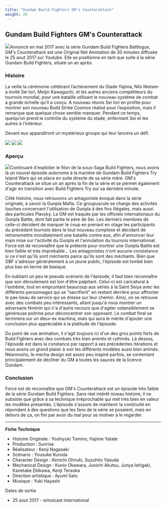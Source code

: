 ```yaml
---
title: "Gundam Build Fighters GM's Counterattack"
weight: 20
---
```


Gundam Build Fighters GM's Counterattack
----------------------------------------


![](/images/stories/saga/gundambfgmc/index.png)Annoncé en mai 2017 avec la série Gundam Build Fighters Battlogue, GM's Counterattack est une Original Net Animation de 30 minutes diffusée le 25 aout 2017 sur Youtube. Elle se positionne en tant que suite à la série Gundam Build Fighters, située un an après. 


### Histoire


La veille la cérémonie célébrant l’achèvement du Stade Yajima, Nils Nielsen a invité Sei Iori, Meijin Kawaguchi, et les autres anciens compétiteurs du tournois mondial, pour une bataille utilisant le nouveau système de combat à grande échelle qu’il a conçu. A nouveau réunis Sei Iori en profite pour montrer son nouveau Build Strike Cosmos réalisé pour l’exposition, mais il remarque que quelque chose semble manquer. Pendant ce temps, quelqu’un prend le contrôle du système du stade, enfermant Sei et les autres à l’intérieur.


Devant eux apparaîtront un mystérieux groupe qui leur lancera un défi.


![](/images/stories/saga/gundambfgmc/episodes/01-1.jpg) ![](/images/stories/saga/gundambfgmc/episodes/01-2.jpg) ![](/images/stories/saga/gundambfgmc/episodes/01-3.jpg)


### Aperçu


![](/images/stories/saga/gundambfgmc/gbf-gm-counterattack2.jpg)Continuant d'exploiter le filon de la sous-Saga Build Fighters, nous avons là un nouvel épisode autonome à la manière de Gundam Build Fighters Try Island Wars qui se place en suite directe de sa série mère. GM's Counterattack se situe un an après la fin de la série et se permet également d'agir en transition avec Build Fighters Try sur sa dernière minute. 


Côté histoire, nous retrouvons un antagoniste évoqué dans la série originale, à savoir la Gunpla Mafia. Ce groupuscule se charge des activités louches concernant l'utilisation de Gunpla à des fins illégales, mais aussi des particules Plavsky. La GM est traquée par les officiels internationaux du Gunpla Battle, dont fait partie le père de Sei. Les derniers membres de celle-ci décident de marquer le coup en prenant en otage les participants du précédent tournois dans le tout nouveau complexe et décidant de retransmettre mondialement une bataille contre eux, afin d'annoncer leur main mise sur l'activité du Gunpla et l'annulation du tournois international.   
Force est de reconnaître que le prétexte pour montrer une Gunpla Battle est bien faible et très improbable... Les antagonistes n'ont aucune consistance si ce n'est qu'ils sont méchants parce qu'ils sont des méchants. Bien que GBF s'adresse généralement à un jeune public, l'épisode est tombé bien plus bas en terme de basique. 


En oubliant un peu le pseudo scénario de l'épisode, il faut bien reconnaître que son déroulement est loin d'être palpitant. Celui-ci est caricatural à l'extrême, tout en empruntant beaucoup aux séries à la Saint Seiya avec les différents personnages qui se "sacrifient" en restant derrière pour affronter le pas-beau de service qui se dresse sur leur chemin. Ainsi, on se retrouve avec des combats peu intéressants, allant jusqu'à nous montrer un adversaire féminin qui n'a d'autre recours que d'agiter ostensiblement sa généreuse poitrine pour déconcentrer son opposant. Le combat final se terminera sur un deux-ex machina, mais qui aura le mérite d'ajouter une conclusion plus appréciable à la platitude de l'épisode. 


Du point de vue animation, il s'agit toujours ici d'un des gros points forts de Build Fighters avec des combats très bien animés et rythmés. Là dessus, l'épisode est dans la constance par rapport à ses précédentes itérations et nous avons un grand plaisir à voir les différents modèles aussi bien animés. Néanmoins, le mecha design est assez peu inspiré parfois, se contentant principalement de décliner du GM à toutes les sauces de la licence Gundam. 


### Conclusion


Force est de reconnaître que GM's Counterattack est un épisode très faible de la série Gundam Build Fighters. Sans réel intérêt niveau histoire, il ne subsiste que grâce à sa technique irréprochable qui met très bien en valeur les modèles présentés. L'épisode s'assure de maintenir la continuité en répondant à des questions que les fans de la série se posaient, mais en dehors de ça, on fini par avoir du mal pour se motiver à le regarder. 




---


**Fiche Technique**


* Histoire Originale : Yoshiyuki Tomino, Hajime Yatate
* Production : Sunrise
* Réalisateur : Kenji Nagasaki
* Scénario : Yousuke Kuroda
* Character Design : Kenichi Ohnuki, Suzuhito Yasuda
* Mechanical Design : Kunio Okawara, Junichi Akutsu, Junya Ishigaki, Kanetake Ebikawa, Kenji Teraoka
* Direction artistique : Ayumi Sato
* Musique : Yuki Hayashi


Dates de sortie


* 25 aout 2017 - simulcast international
